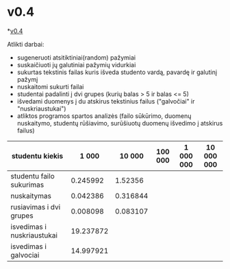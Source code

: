 # v0.4
*[v0.4](https://github.com/Faustabu/1Projektas/blob/v0.4/v0.4)


Atlikti darbai:
* sugeneruoti atsitiktiniai(random) pažymiai
* suskaičiuoti jų galutiniai pažymių vidurkiai
* sukurtas tekstinis failas kuris išveda studento vardą, pavardę ir galutinį pažymį
* nuskaitomi sukurti failai
* studentai padalinti į dvi grupes (kurių balas > 5 ir balas <= 5)
* išvedami duomenys į du atskirus tekstinius failus ("galvočiai" ir "nuskriaustukai")
* atliktos programos spartos analizės (failo sūkūrimo, duomenų nuskaitymo, studentų rūšiavimo, surūšiuotų duomenų išvedimo į atskirus failus)

|studentu kiekis| 1 000 | 10 000 | 100 000 | 1 000 000 | 10 000 000|
| --------- | ------- | ------- | ------- | ---------- | --------- |
|studentu failo sukurimas| 0.245992 | 1.52356
|nuskaitymas| 0.042386 | 0.316844 |
|rusiavimas i dvi grupes| 0.008098 | 0.083107
|isvedimas i nuskriaustukai| 19.237872 | 
|isvedimas i galvociai| 14.997921 |

